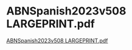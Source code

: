 # ABNSpanish2023v508 LARGEPRINT.pdf

[ABNSpanish2023v508 LARGEPRINT.pdf](ABNSpanish2023v508%20LARGEPRINT%20pdf%20fbecf83e303f4ec99e251f18e29f57df/ABNSpanish2023v508_LARGEPRINT.pdf)